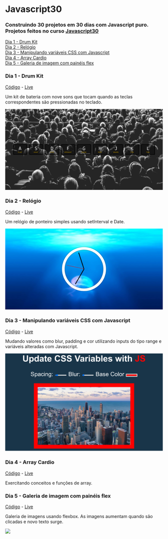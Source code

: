 # Javascript30

### Construindo 30 projetos em 30 dias com Javascript puro. Projetos feitos no curso [Javascript30](https://javascript30.com/)

[Dia 1 - Drum Kit](#dia-1---drum-kit)<br>
[Dia 2 - Relógio](#dia-2---relógio)<br>
[Dia 3 - Manipulando variáveis CSS com Javascript](#dia-3---manipulando-variáveis-css-com-javascript)<br>
[Dia 4 - Array Cardio](#dia-4---array-cardio)<br>
[Dia 5 - Galeria de imagem com painéis flex](#dia-5---galeria-de-imagem-com-painéis-flex)




### Dia 1 - Drum Kit
[Código](https://github.com/marianafurriel/javascript30/tree/master/dia1) - [Live](https://marianafurriel.github.io/javascript30/dia1/)

Um kit de bateria com nove sons que tocam quando as teclas correspondentes são pressionadas no teclado. 

![](/screenshots/dia1.png)

### Dia 2 - Relógio
[Código](https://github.com/marianafurriel/javascript30/tree/master/dia2) - [Live](https://marianafurriel.github.io/javascript30/dia2/)

Um relógio de ponteiro simples usando setInterval e Date.

![](/screenshots/dia2.png)

### Dia 3 - Manipulando variáveis CSS com Javascript
[Código](https://github.com/marianafurriel/javascript30/tree/master/dia3) - [Live](https://marianafurriel.github.io/javascript30/dia3)

Mudando valores como blur, padding e cor utilizando inputs do tipo range e variáveis alteradas com Javascript.

![](/screenshots/dia3.png)

### Dia 4 - Array Cardio
[Código](https://github.com/marianafurriel/javascript30/tree/master/dia4) - [Live](https://marianafurriel.github.io/javascript30/dia4)

Exercitando conceitos e funções de array.

### Dia 5 - Galeria de imagem com painéis flex
[Código](https://github.com/marianafurriel/javascript30/tree/master/dia5) - [Live](https://marianafurriel.github.io/javascript30/dia5)

Galeria de imagens usando flexbox. As imagens aumentam quando são clicadas e novo texto surge.

![](/screenshots/dia5.gif)